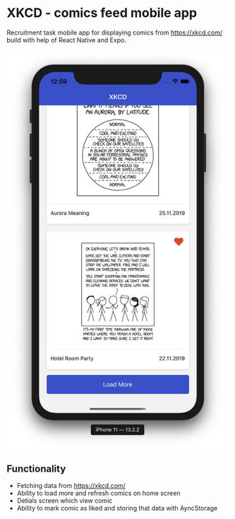 # XKCD - comics feed mobile app

Recruitment task mobile app for displaying comics from https://xkcd.com/ build with help of React Native and Expo.

![XKCD - mobile app](preview.jpg)

## Functionality
* Fetching data from https://xkcd.com/
* Ability to load more and refresh comics on home screen
* Detials screen which view comic
* Ability to mark comic as liked and storing that data with AyncStorage